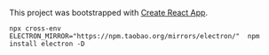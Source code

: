 This project was bootstrapped with [Create React App](https://github.com/facebook/create-react-app).

`npx cross-env ELECTRON_MIRROR="https://npm.taobao.org/mirrors/electron/"  npm install electron -D`
